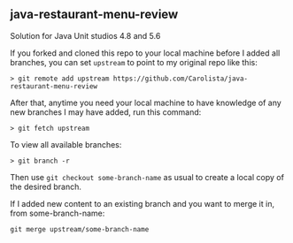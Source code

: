 ## java-restaurant-menu-review
Solution for Java Unit studios 4.8 and 5.6

If you forked and cloned this repo to your local machine before I added all branches, you can set `upstream` to point to my original repo like this:

```
> git remote add upstream https://github.com/Carolista/java-restaurant-menu-review
```

After that, anytime you need your local machine to have knowledge of any new branches I may have added, run this command:

```
> git fetch upstream
```

To view all available branches:

```
> git branch -r
```

Then use `git checkout some-branch-name` as usual to create a local copy of the desired branch.

If I added new content to an existing branch and you want to merge it in, from some-branch-name:

```
git merge upstream/some-branch-name
```
